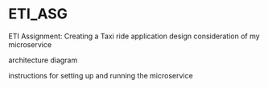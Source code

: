 # ETI_ASG
ETI Assignment: Creating a Taxi ride application
design consideration of my microservice

architecture diagram

instructions for setting up and running the microservice